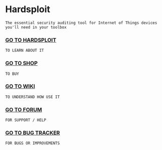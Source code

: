 # Hardsploit

    The essential security auditing tool for Internet of Things devices you'll need in your toolbox

### [GO TO HARDSPLOIT](http://www.hardsploit.io)

    TO LEARN ABOUT IT

### [GO TO SHOP](https://www.rca-informatique.com/boutique/9402-cybersecurite)
    TO BUY

### [GO TO WIKI](http://wiki.hardsploit.io)

    TO UNDERSTAND HOW USE IT

### [GO TO FORUM](http://forum.hardsploit.io)

    FOR SUPPORT / HELP

### [GO TO BUG TRACKER](http://issues.hardsploit.io)

    FOR BUGS OR IMPROVEMENTS
